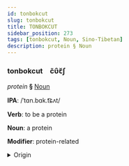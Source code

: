 ```yaml
---
id: tonbokcut
slug: tonbokcut
title: TONBOKCUT
sidebar_position: 273
tags: [tonbokcut, Noun, Sino-Tibetan]
description: protein § Noun
---
```


### tonbokcut&emsp;<span kind="abugida">c̃ʋ̑ꞇ̆ʃ</span>

*protein* **§** [Noun](../../tags/Noun)

**IPA**: /ˈtɑn.bɑk.t͡ɕʌt/

**Verb**: to be a protein

**Noun**: a protein

**Modifier**: protein-related

<details>
    <summary>Origin</summary>
    Hakka 蛋白質 tan4 pag6 zed5 /tʰan.pʰak.tse̞t/<br/>
    <em>Sino-Tibetan Language Family</em>
</details>